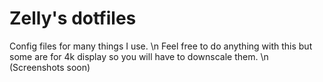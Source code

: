 # Zelly's dotfiles
Config files for many things I use.
\n Feel free to do anything with this but some are for 4k display so you will have to downscale them.
\n (Screenshots soon)

